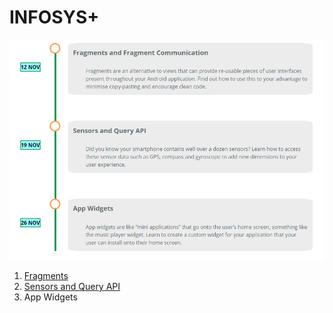 # INFOSYS+

![](.gitbook/assets/image%20%281%29.png)

1. [Fragments](fragments/untitled.md)
2. [Sensors and Query API](sensor-and-query/introductions.md)
3. App Widgets



